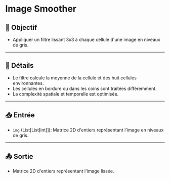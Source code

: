 # Image Smoother

## 🎯 Objectif

  - Appliquer un filtre lissant 3x3 à chaque cellule d'une image en niveaux de gris.

---

## 📝 Détails

  - Le filtre calcule la moyenne de la cellule et des huit cellules environnantes.
  - Les cellules en bordure ou dans les coins sont traitées différemment.
  - La complexité spatiale et temporelle est optimisée.

---

## 📥 Entrée

  - `img` (List[List[int]]): Matrice 2D d'entiers représentant l'image en niveaux de gris.

---

## 📤 Sortie

  - Matrice 2D d'entiers représentant l'image lissée.


